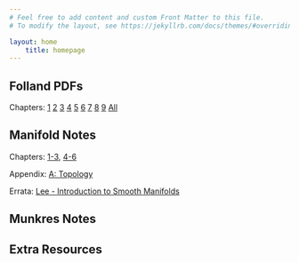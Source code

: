 ```yaml
---
# Feel free to add content and custom Front Matter to this file.
# To modify the layout, see https://jekyllrb.com/docs/themes/#overriding-theme-defaults

layout: home
    title: homepage
---
```

## Folland PDFs
Chapters: [1](/download/Chapter_1_Compiled.pdf) [2](/download/Chapter_2_Compiled.pdf) [3](/download/Chapter_3_Compiled.pdf) [4](/download/Chapter_4_Compiled.pdf) [5](/download/Chapter_5_Compiled.pdf) [6](/download/Chapter_6_Compiled.pdf) [7](/download/Chapter_7_Compiled.pdf) [8](/download/Chapter_8_Compiled.pdf) [9](/download/Chapter_9_Compiled.pdf) [All](/download/main.pdf)



## Manifold Notes
Chapters: [1-3](/download/Lee-Chapter-1_Compiled.pdf), [4-6](/download/Lee-Chapter-4_Compiled.pdf)

Appendix: [A: Topology](/download/Lee-Appendix_A_Compiled.pdf)

Errata: [Lee - Introduction to Smooth Manifolds](https://sites.math.washington.edu/~lee/Books/ISM/errata.pdf)

## Munkres Notes



## Extra Resources
